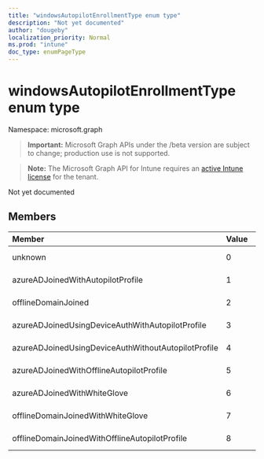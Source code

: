 ```yaml
---
title: "windowsAutopilotEnrollmentType enum type"
description: "Not yet documented"
author: "dougeby"
localization_priority: Normal
ms.prod: "intune"
doc_type: enumPageType
---
```


# windowsAutopilotEnrollmentType enum type

Namespace: microsoft.graph

> **Important:** Microsoft Graph APIs under the /beta version are subject to change; production use is not supported.

> **Note:** The Microsoft Graph API for Intune requires an [active Intune license](https://go.microsoft.com/fwlink/?linkid=839381) for the tenant.

Not yet documented

## Members
|Member|Value|Description|
|:---|:---|:---|
|unknown|0|Not yet documented|
|azureADJoinedWithAutopilotProfile|1|Not yet documented|
|offlineDomainJoined|2|Not yet documented|
|azureADJoinedUsingDeviceAuthWithAutopilotProfile|3|Not yet documented|
|azureADJoinedUsingDeviceAuthWithoutAutopilotProfile|4|Not yet documented|
|azureADJoinedWithOfflineAutopilotProfile|5|Not yet documented|
|azureADJoinedWithWhiteGlove|6|Not yet documented|
|offlineDomainJoinedWithWhiteGlove|7|Not yet documented|
|offlineDomainJoinedWithOfflineAutopilotProfile|8|Not yet documented|






